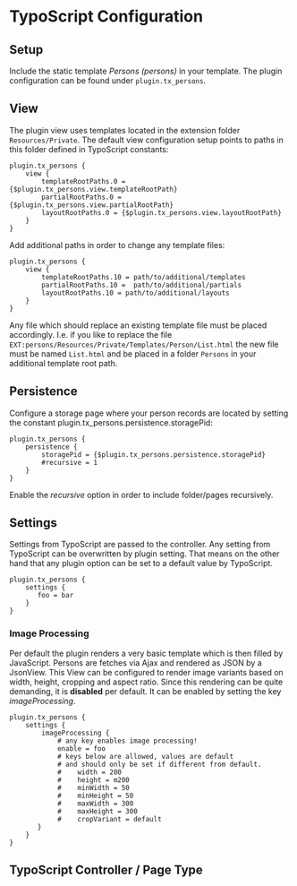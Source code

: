 TypoScript Configuration
========================

## Setup
Include the static template _Persons (persons)_ in your template.
The plugin configuration can be found under `plugin.tx_persons`.

## View
The plugin view uses templates located in the extension folder `Resources/Private`.
The default view configuration setup points to paths in this folder defined in TypoScript constants:

```typo3_typoscript
plugin.tx_persons {
    view {
        templateRootPaths.0 = {$plugin.tx_persons.view.templateRootPath}
        partialRootPaths.0 =  {$plugin.tx_persons.view.partialRootPath}
        layoutRootPaths.0 = {$plugin.tx_persons.view.layoutRootPath}
    }
}
```
Add additional paths in order to change any template files:
```typo3_typoscript
plugin.tx_persons {
    view {
        templateRootPaths.10 = path/to/additional/templates
        partialRootPaths.10 =  path/to/additional/partials
        layoutRootPaths.10 = path/to/additional/layouts
    }
}
```
Any file which should replace an existing template file must be placed accordingly.
I.e. if you like to replace the file `EXT:persons/Resources/Private/Templates/Person/List.html`
the new file must be named `List.html` and be placed in a folder `Persons` in your additional template root path.

## Persistence
Configure a storage page where your person records are located by setting the constant plugin.tx_persons.persistence.storagePid:

```typo3_typoscript
plugin.tx_persons {    
    persistence {
        storagePid = {$plugin.tx_persons.persistence.storagePid}
        #recursive = 1
    }
}
```
Enable the _recursive_ option in order to include folder/pages recursively.

## Settings
Settings from TypoScript are passed to the controller. Any setting from TypoScript can be overwritten by plugin setting. That means on the other hand that any plugin option can be set to a default value by TypoScript.
```typo3_typoscript
plugin.tx_persons {    
    settings {
       foo = bar
    }
}
```
### Image Processing

Per default the plugin renders a very basic template which is then filled by JavaScript. Persons are fetches via Ajax and rendered as JSON by a JsonView.
This View can be configured to render image variants based on width, height, cropping and aspect ratio.
Since this rendering can be quite demanding, it is **disabled** per default.
It can be enabled by setting the key _imageProcessing_.
```typo3_typoscript
plugin.tx_persons {    
    settings {
        imageProcessing {
            # any key enables image processing!
            enable = foo
            # keys below are allowed, values are default
            # and should only be set if different from default.
            #    width = 200
            #    height = m200
            #    minWidth = 50
            #    minHeight = 50
            #    maxWidth = 300
            #    maxHeight = 300
            #    cropVariant = default
       }
    }
}
```
  
## TypoScript Controller / Page Type
